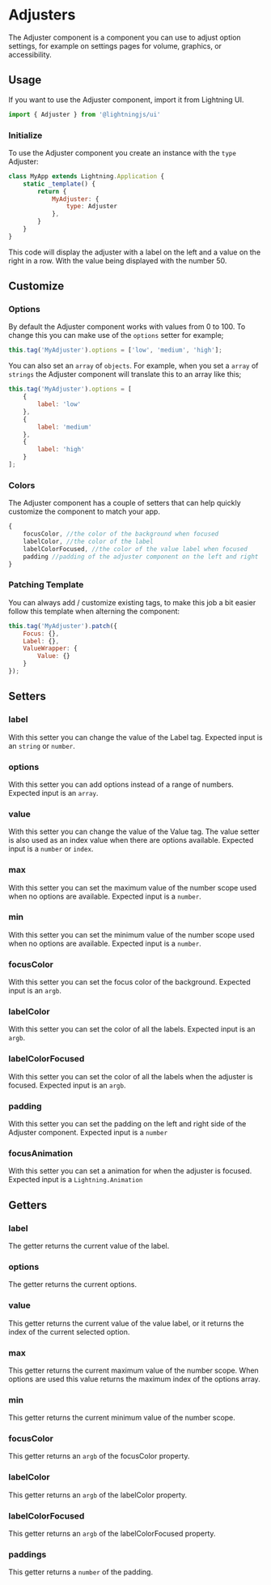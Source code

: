 # Adjusters

The Adjuster component is a component you can use to adjust option settings, for example on settings pages for volume, graphics, or accessibility.

## Usage

If you want to use the Adjuster component, import it from Lightning UI.

```js
import { Adjuster } from '@lightningjs/ui'
```

### Initialize

To use the Adjuster component you create an instance with the `type` Adjuster:

```js
class MyApp extends Lightning.Application {
    static _template() {
        return {
            MyAdjuster: {
                type: Adjuster
            },
        }
    }
}
```

This code will display the adjuster with a label on the left and a value on the right in a row. With the value being displayed with the number 50.

## Customize

### Options

By default the Adjuster component works with values from 0 to 100. To change this you can make use of the `options` setter for example;

```js
this.tag('MyAdjuster').options = ['low', 'medium', 'high'];
```

You can also set an `array` of `objects`. For example, when you set a `array` of `strings` the Adjuster component will translate this to an array like this;

```js
this.tag('MyAdjuster').options = [
    {
        label: 'low'
    }, 
    {
        label: 'medium'
    },
    {
        label: 'high'
    }
];
```

### Colors

The Adjuster component has a couple of setters that can help quickly customize the component to match your app. 

```js
{
    focusColor, //the color of the background when focused
    labelColor, //the color of the label
    labelColorFocused, //the color of the value label when focused
    padding //padding of the adjuster component on the left and right
}
```

### Patching Template

You can always add / customize existing tags, to make this job a bit easier follow this template when alterning the component:

```js
this.tag('MyAdjuster').patch({
    Focus: {},
    Label: {},
    ValueWrapper: {
        Value: {}
    }
});
```

## Setters

### label
With this setter you can change the value of the Label tag. Expected input is an `string` or `number`.

### options
With this setter you can add options instead of a range of numbers. Expected input is an `array`.

### value
With this setter you can change the value of the Value tag. The value setter is also used as an index value when there are options available. Expected input is a `number` or `index`.

### max
With this setter you can set the maximum value of the number scope used when no options are available. Expected input is a `number`.

### min
With this setter you can set the minimum value of the number scope used when no options are available. Expected input is a `number`.

### focusColor
With this setter you can set the focus color of the background. Expected input is an `argb`.

### labelColor
With this setter you can set the color of all the labels. Expected input is an `argb`.

### labelColorFocused
With this setter you can set the color of all the labels when the adjuster is focused. Expected input is an `argb`.

### padding
With this setter you can set the padding on the left and right side of the Adjuster component. Expected input is a `number`

### focusAnimation
With this setter you can set a animation for when the adjuster is focused. Expected input is a `Lightning.Animation`

## Getters

### label
The getter returns the current value of the label.

### options
The getter returns the current options.

### value
This getter returns the current value of the value label, or it returns the index of the current selected option.

### max
This getter returns the current maximum value of the number scope. When options are used this value returns the maximum index of the options array.

### min
This getter returns the current minimum value of the number scope.

### focusColor
This getter returns an `argb` of the focusColor property.

### labelColor
This getter returns an `argb` of the labelColor property.

### labelColorFocused
This getter returns an `argb` of the labelColorFocused property.

### paddings
This getter returns a `number` of the padding.